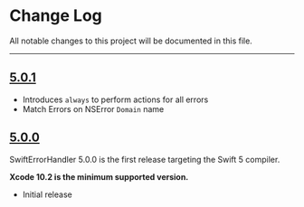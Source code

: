 # Change Log
All notable changes to this project will be documented in this file.

---
## [5.0.1](https://github.com/stefanrenne/SwiftErrorHandler/releases/tag/5.0.1)

* Introduces `always` to perform actions for all errors
* Match Errors on NSError `Domain` name

## [5.0.0](https://github.com/stefanrenne/SwiftErrorHandler/releases/tag/5.0.0)

SwiftErrorHandler 5.0.0 is the first release targeting the Swift 5 compiler.

**Xcode 10.2 is the minimum supported version.**

* Initial release
